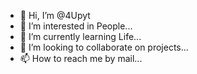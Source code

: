 - 👋 Hi, I’m @4Upyt
- 👀 I’m interested in People...
- 🌱 I’m currently learning Life...
- 💞️ I’m looking to collaborate on projects...
- 📫 How to reach me by mail...

<!---
4Upyt/4Upyt is a ✨ special ✨ repository because its `README.md` (this file) appears on your GitHub profile.
You can click the Preview link to take a look at your changes.
--->

